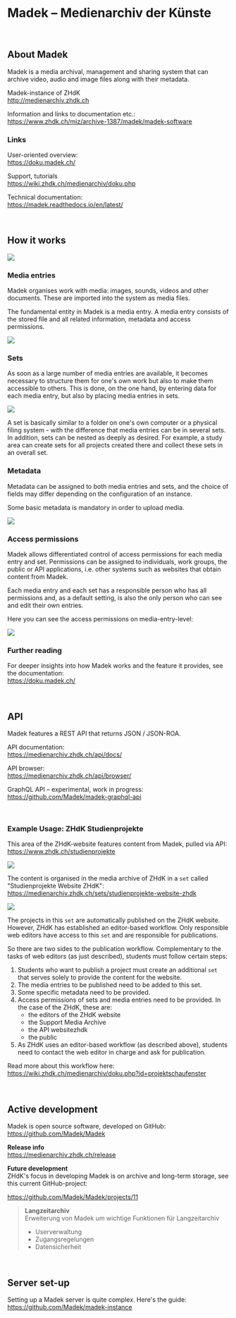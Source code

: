 # Madek – Medienarchiv der Künste

&nbsp;

## About Madek

Madek is a media archival, management and sharing system that can archive video, audio and image files along with their metadata.

Madek-instance of ZHdK  
http://medienarchiv.zhdk.ch

Information and links to documentation etc.:  
https://www.zhdk.ch/miz/archive-1387/madek/madek-software

### Links

User-oriented overview:  
https://doku.madek.ch/

Support, tutorials  
https://wiki.zhdk.ch/medienarchiv/doku.php

Technical documentation:  
https://madek.readthedocs.io/en/latest/

&nbsp;

## How it works

![](madek_home.jpg)

### Media entries

Madek organises work with media: images, sounds, videos and other documents. These are imported into the system as media files.  

The fundamental entity in Madek is a media entry. A media entry consists of the stored file and all related information, metadata and access permissions.

![](madek_media-entry.jpg)  

### Sets

As soon as a large number of media entries are available, it becomes necessary to structure them for one's own work but also to make them accessible to others. This is done, on the one hand, by entering data for each media entry, but also by placing media entries in sets.  

![](madek_set.jpg)

A set is basically similar to a folder on one's own computer or a physical filing system - with the difference that media entries can be in several sets. In addition, sets can be nested as deeply as desired. For example, a study area can create sets for all projects created there and collect these sets in an overall set.

### Metadata

Metadata can be assigned to both media entries and sets, and the choice of fields may differ depending on the configuration of an instance.

Some basic metadata is mandatory in order to upload media. 

![](madek_metadata.jpg)


### Access permissions

Madek allows differentiated control of access permissions for each media entry and set. Permissions can be assigned to individuals, work groups, the public or API applications, i.e. other systems such as websites that obtain content from Madek. 

Each media entry and each set has a responsible person who has all permissions and, as a default setting, is also the only person who can see and edit their own entries.

Here you can see the access permissions on media-entry-level:  

![](madek_permissions.jpg)


### Further reading

For deeper insights into how Madek works and the feature it provides, see the documentation:  
https://doku.madek.ch/

&nbsp; 

## API

Madek features a REST API that returns JSON / JSON-ROA.

API documentation:  
https://medienarchiv.zhdk.ch/api/docs/

API browser:  
https://medienarchiv.zhdk.ch/api/browser/

GraphQL API – experimental, work in progress:  
https://github.com/Madek/madek-graphql-api

&nbsp;

### Example Usage: ZHdK Studienprojekte
This area of the ZHdK-website features content from Madek, pulled via API:  
https://www.zhdk.ch/studienprojekte

![](madek_schaufenster.jpg)

The content is organised in the media archive of ZHdK in a `set` called "Studienprojekte Website ZHdK":  
https://medienarchiv.zhdk.ch/sets/studienprojekte-website-zhdk  

![](madek_schaufenster-2.jpg)

The projects in this `set` are automatically published on the ZHdK website. However, ZHdK has established an editor-based workflow. Only responsible web editors have access to this `set` and are responsible for publications. 

So there are two sides to the publication workflow. Complementary to the tasks of web editors (as just described), students must follow certain steps:

1. Students who want to publish a project must create an additional `set` that serves solely to provide the content for the website. 
2. The media entries to be published need to be added to this set. 
3. Some specific metadata need to be provided.
4. Access permissions of sets and media entries need to be provided. In the case of the ZHdK, these are: 
   - the editors of the ZHdK website 
   - the Support Media Archive
   - the API websitezhdk
   - the public
5. As ZHdK uses an editor-based workflow (as described above), students need to contact the web editor in charge and ask for publication.

Read more about this workflow here:  
https://wiki.zhdk.ch/medienarchiv/doku.php?id=projektschaufenster

&nbsp;

## Active development

Madek is open source software, developed on GitHub:  
https://github.com/Madek/Madek 

**Release info**  
https://medienarchiv.zhdk.ch/release

**Future development**  
ZHdK's focus in developing Madek is on archive and long-term storage, see this current GitHub-project:  

https://github.com/Madek/Madek/projects/11

> **Langzeitarchiv**  
> Erweiterung von Madek um wichtige Funktionen für Langzeitarchiv
> - Userverwaltung
> - Zugangsregelungen
> - Datensicherheit

&nbsp; 

## Server set-up
Setting up a Madek server is quite complex. Here's the guide:  
https://github.com/Madek/madek-instance